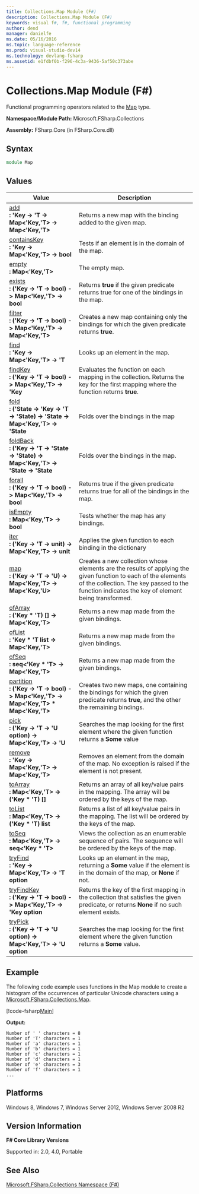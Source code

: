 ```yaml
---
title: Collections.Map Module (F#)
description: Collections.Map Module (F#)
keywords: visual f#, f#, functional programming
author: dend
manager: danielfe
ms.date: 05/16/2016
ms.topic: language-reference
ms.prod: visual-studio-dev14
ms.technology: devlang-fsharp
ms.assetid: e1fdbf0b-f296-4c3a-9436-5af50c373abe 
---
```


# Collections.Map Module (F#)

Functional programming operators related to the [Map](https://msdn.microsoft.com/library/975316ea-55e3-4987-9994-90897ad45664) type.

**Namespace/Module Path:** Microsoft.FSharp.Collections

**Assembly:** FSharp.Core (in FSharp.Core.dll)


## Syntax

```fsharp
module Map
```

## Values

|Value|Description|
|-----|-----------|
|[add](https://msdn.microsoft.com/library/8cd69deb-e5c2-4e24-b63f-02b807d3e98d)<br />**: 'Key -&gt; 'T -&gt; Map&lt;'Key,'T&gt; -&gt; Map&lt;'Key,'T&gt;**|Returns a new map with the binding added to the given map.|
|[containsKey](https://msdn.microsoft.com/library/45364a26-984c-4cf8-844f-dad1121c012d)<br />**: 'Key -&gt; Map&lt;'Key,'T&gt; -&gt; bool**|Tests if an element is in the domain of the map.|
|[empty](https://msdn.microsoft.com/library/3b016bff-78fc-4439-ae8f-4d3eeecfa1c4)<br />**: Map&lt;'Key,'T&gt;**|The empty map.|
|[exists](https://msdn.microsoft.com/library/2f564fec-5be2-458c-877e-d90368d0e968)<br />**: ('Key -&gt; 'T -&gt; bool) -&gt; Map&lt;'Key,'T&gt; -&gt; bool**|Returns **true** if the given predicate returns true for one of the bindings in the map.|
|[filter](https://msdn.microsoft.com/library/2d678ca0-8ed9-42fa-8235-908c4b8208c3)<br />**: ('Key -&gt; 'T -&gt; bool) -&gt; Map&lt;'Key,'T&gt; -&gt; Map&lt;'Key,'T&gt;**|Creates a new map containing only the bindings for which the given predicate returns **true**.|
|[find](https://msdn.microsoft.com/library/fc984657-9e0f-4544-b7d1-da6572b5ae74)<br />**: 'Key -&gt; Map&lt;'Key,'T&gt; -&gt; 'T**|Looks up an element in the map.|
|[findKey](https://msdn.microsoft.com/library/34052cc7-a792-476a-8d66-1764493335e3)<br />**: ('Key -&gt; 'T -&gt; bool) -&gt; Map&lt;'Key,'T&gt; -&gt; 'Key**|Evaluates the function on each mapping in the collection. Returns the key for the first mapping where the function returns **true**.|
|[fold](https://msdn.microsoft.com/library/f7665840-e675-4762-9aa8-56a707fff1c1)<br />**: ('State -&gt; 'Key -&gt; 'T -&gt; 'State) -&gt; 'State -&gt; Map&lt;'Key,'T&gt; -&gt; 'State**|Folds over the bindings in the map|
|[foldBack](https://msdn.microsoft.com/library/c4b2dece-4d1c-42cd-8782-71f47a64e54f)<br />**: ('Key -&gt; 'T -&gt; 'State -&gt; 'State) -&gt; Map&lt;'Key,'T&gt; -&gt; 'State -&gt; 'State**|Folds over the bindings in the map.|
|[forall](https://msdn.microsoft.com/library/184ced53-597e-47e1-90d0-47926a81bf92)<br />**: ('Key -&gt; 'T -&gt; bool) -&gt; Map&lt;'Key,'T&gt; -&gt; bool**|Returns true if the given predicate returns true for all of the bindings in the map.|
|[isEmpty](https://msdn.microsoft.com/library/3e6efa6d-e028-48c9-bfc8-189d2e9b98c9)<br />**: Map&lt;'Key,'T&gt; -&gt; bool**|Tests whether the map has any bindings.|
|[iter](https://msdn.microsoft.com/library/63ba88a2-0d40-452b-8993-ec66e2ac978f)<br />**: ('Key -&gt; 'T -&gt; unit) -&gt; Map&lt;'Key,'T&gt; -&gt; unit**|Applies the given function to each binding in the dictionary|
|[map](https://msdn.microsoft.com/library/c47bdb4a-af6b-4317-8687-02379b81d4c9)<br />**: ('Key -&gt; 'T -&gt; 'U) -&gt; Map&lt;'Key,'T&gt; -&gt; Map&lt;'Key,'U&gt;**|Creates a new collection whose elements are the results of applying the given function to each of the elements of the collection. The key passed to the function indicates the key of element being transformed.|
|[ofArray](https://msdn.microsoft.com/library/614c77a4-2571-485c-b25d-9077bd1d2ab6)<br />**: ('Key &#42; 'T) [] -&gt; Map&lt;'Key,'T&gt;**|Returns a new map made from the given bindings.|
|[ofList](https://msdn.microsoft.com/library/baa7df23-d015-44b0-8f20-f4a3631dcc8f)<br />**: 'Key &#42; 'T list -&gt; Map&lt;'Key,'T&gt;**|Returns a new map made from the given bindings.|
|[ofSeq](https://msdn.microsoft.com/library/8449a3ef-b5a4-4731-904f-929c8efb1a2f)<br />**: seq&lt;'Key &#42; 'T&gt; -&gt; Map&lt;'Key,'T&gt;**|Returns a new map made from the given bindings.|
|[partition](https://msdn.microsoft.com/library/97896a64-ef03-43d2-9000-51cad86c2200)<br />**: ('Key -&gt; 'T -&gt; bool) -&gt; Map&lt;'Key,'T&gt; -&gt; Map&lt;'Key,'T&gt; &#42; Map&lt;'Key,'T&gt;**|Creates two new maps, one containing the bindings for which the given predicate returns **true**, and the other the remaining bindings.|
|[pick](https://msdn.microsoft.com/library/a7868ddd-13aa-443d-9ac0-e16205b77681)<br />**: ('Key -&gt; 'T -&gt; 'U option) -&gt; Map&lt;'Key,'T&gt; -&gt; 'U**|Searches the map looking for the first element where the given function returns a **Some** value|
|[remove](https://msdn.microsoft.com/library/fa512ed2-dce1-499d-b4c6-7d71d5c767e2)<br />**: 'Key -&gt; Map&lt;'Key,'T&gt; -&gt; Map&lt;'Key,'T&gt;**|Removes an element from the domain of the map. No exception is raised if the element is not present.|
|[toArray](https://msdn.microsoft.com/library/12e1b141-9aa1-4193-8fef-55a8d41bf7d7)<br />**: Map&lt;'Key,'T&gt; -&gt; ('Key &#42; 'T) []**|Returns an array of all key/value pairs in the mapping. The array will be ordered by the keys of the map.|
|[toList](https://msdn.microsoft.com/library/5aff0d8b-334e-4323-8dc3-fb705d85d396)<br />**: Map&lt;'Key,'T&gt; -&gt; ('Key &#42; 'T) list**|Returns a list of all key/value pairs in the mapping. The list will be ordered by the keys of the map.|
|[toSeq](https://msdn.microsoft.com/library/32646074-6c9b-4813-8b53-77317b950d8e)<br />**: Map&lt;'Key,'T&gt; -&gt; seq&lt;'Key &#42; 'T&gt;**|Views the collection as an enumerable sequence of pairs. The sequence will be ordered by the keys of the map.|
|[tryFind](https://msdn.microsoft.com/library/3e1b9f31-7584-4115-aaa6-442b71b21cc9)<br />**: 'Key -&gt; Map&lt;'Key,'T&gt; -&gt; 'T option**|Looks up an element in the map, returning a **Some** value if the element is in the domain of the map, or **None** if not.|
|[tryFindKey](https://msdn.microsoft.com/library/9356bc17-ebc7-4070-b58d-96275a791c5d)<br />**: ('Key -&gt; 'T -&gt; bool) -&gt; Map&lt;'Key,'T&gt; -&gt; 'Key option**|Returns the key of the first mapping in the collection that satisfies the given predicate, or returns **None** if no such element exists.|
|[tryPick](https://msdn.microsoft.com/library/71f66885-1aad-4363-9527-5f9856e6cee9)<br />**: ('Key -&gt; 'T -&gt; 'U option) -&gt; Map&lt;'Key,'T&gt; -&gt; 'U option**|Searches the map looking for the first element where the given function returns a **Some** value.|

## Example

The following code example uses functions in the Map module to create a histogram of the occurrences of particular Unicode characters using a [Microsoft.FSharp.Collections.Map](https://msdn.microsoft.com/library/975316ea-55e3-4987-9994-90897ad45664).

[!code-fsharp[Main](snippets/fssamples101/snippet2002.fs)]

**Output:**

```
Number of ' ' characters = 8
Number of 'T' characters = 1
Number of 'a' characters = 1
Number of 'b' characters = 1
Number of 'c' characters = 1
Number of 'd' characters = 1
Number of 'e' characters = 3
Number of 'f' characters = 1
...
```

## Platforms
Windows 8, Windows 7, Windows Server 2012, Windows Server 2008 R2

## Version Information
**F# Core Library Versions**

Supported in: 2.0, 4.0, Portable

## See Also
[Microsoft.FSharp.Collections Namespace &#40;F&#35;&#41;](Microsoft.FSharp.Collections-Namespace-%5BFSharp%5D.md)